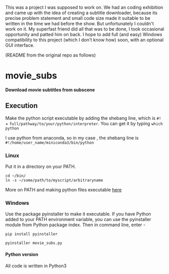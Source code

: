 This was a project I was supposed to work on. We had an coding exhibition and came up with the idea of creating a subtitle downloader, because its precise problem statement and small code size made it suitable to be written in the time we had before the show. But unfortunately I couldn't work on it. My superfast friend did all that was to be done, I took occasional opportunity and patted him on back. I hope to add full (and easy) Windows compatibility to this project (which I don't know how) soon, with an optional GUI interface.

(README from the original repo as follows)

# movie_subs
**Download movie subtitles from subscene**

## Execution

Make the python script executable by adding the shebang line, which is `#!` + `full/pathway/to/your/python/interpreter`. 
You can get it by typing `which python`

I use python from anaconda, so in my case , the shebang line is `#!/home/user_name/miniconda3/bin/python`

### Linux
Put it in a directory on your PATH. 

`cd ~/bin/`  
`ln -s ~/some/path/to/myscript/arbitraryname`

More on PATH and making python files executable [here](https://stackoverflow.com/questions/15587877/run-a-python-script-in-terminal-without-the-python-command)

### Windows

Use the package pyinstaller to make it executable. If you have Python added to your PATH environment variable, you can use the pyinstaller module from Python package index. Then in command line, enter - 
                      
  `pip install pyinstaller`
 

  `pyinstaller movie_subs.py`
  
#### Python version

All code is written in Python3
